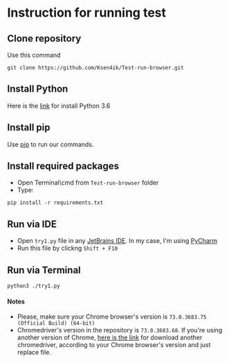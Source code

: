 # Instruction for running test 


## Clone repository

Use this command
```commandline
git clone https://github.com/Ksen4ik/Test-run-browser.git
```



## Install Python

Here is the [link](https://www.python.org/downloads/) for install Python 3.6


## Install pip

Use [pip](https://pip.pypa.io/en/latest/installing/) to run our commands. 


## Install required packages

- Open Terminal\cmd from ```Test-run-browser``` folder
- Type:
```commandline
pip install -r requirements.txt
```




## Run via IDE

- Open ```try1.py``` file in any [JetBrains IDE](https://www.jetbrains.com/). In my case, I'm using [PyCharm](https://www.jetbrains.com/pycharm/?fromMenu)
- Run this file by clickng ```Shift + F10```


## Run via Terminal

```commandline
python3 ./try1.py
```


#### Notes

- Please, make sure your Chrome browser's version is ```73.0.3683.75 (Official Build) (64-bit)```
- Chromedriver's version in the repository is ```73.0.3683.68```. If you're using another version of Chrome, [here is the link](http://chromedriver.chromium.org/) for download another chromedriver, according to your Chrome browser's version and just replace file.




 